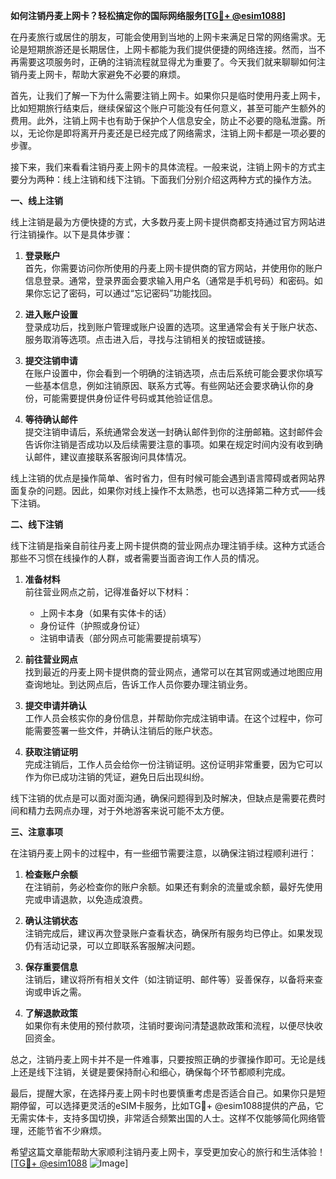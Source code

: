 **如何注销丹麦上网卡？轻松搞定你的国际网络服务[[TG💪+ @esim1088](https://t.me/s/esim1088)]**

在丹麦旅行或居住的朋友，可能会使用到当地的上网卡来满足日常的网络需求。无论是短期旅游还是长期居住，上网卡都能为我们提供便捷的网络连接。然而，当不再需要这项服务时，正确的注销流程就显得尤为重要了。今天我们就来聊聊如何注销丹麦上网卡，帮助大家避免不必要的麻烦。

首先，让我们了解一下为什么需要注销上网卡。如果你只是临时使用丹麦上网卡，比如短期旅行结束后，继续保留这个账户可能没有任何意义，甚至可能产生额外的费用。此外，注销上网卡也有助于保护个人信息安全，防止不必要的隐私泄露。所以，无论你是即将离开丹麦还是已经完成了网络需求，注销上网卡都是一项必要的步骤。

接下来，我们来看看注销丹麦上网卡的具体流程。一般来说，注销上网卡的方式主要分为两种：线上注销和线下注销。下面我们分别介绍这两种方式的操作方法。

**一、线上注销**

线上注销是最为方便快捷的方式，大多数丹麦上网卡提供商都支持通过官方网站进行注销操作。以下是具体步骤：

1. **登录账户**  
   首先，你需要访问你所使用的丹麦上网卡提供商的官方网站，并使用你的账户信息登录。通常，登录界面会要求输入用户名（通常是手机号码）和密码。如果你忘记了密码，可以通过“忘记密码”功能找回。

2. **进入账户设置**  
   登录成功后，找到账户管理或账户设置的选项。这里通常会有关于账户状态、服务取消等选项。点击进入后，寻找与注销相关的按钮或链接。

3. **提交注销申请**  
   在账户设置中，你会看到一个明确的注销选项，点击后系统可能会要求你填写一些基本信息，例如注销原因、联系方式等。有些网站还会要求确认你的身份，可能需要提供身份证件号码或其他验证信息。

4. **等待确认邮件**  
   提交注销申请后，系统通常会发送一封确认邮件到你的注册邮箱。这封邮件会告诉你注销是否成功以及后续需要注意的事项。如果在规定时间内没有收到确认邮件，建议直接联系客服询问具体情况。

线上注销的优点是操作简单、省时省力，但有时候可能会遇到语言障碍或者网站界面复杂的问题。因此，如果你对线上操作不太熟悉，也可以选择第二种方式——线下注销。

**二、线下注销**

线下注销是指亲自前往丹麦上网卡提供商的营业网点办理注销手续。这种方式适合那些不习惯在线操作的人群，或者需要当面咨询工作人员的情况。

1. **准备材料**  
   前往营业网点之前，记得准备好以下材料：
   - 上网卡本身（如果有实体卡的话）
   - 身份证件（护照或身份证）
   - 注销申请表（部分网点可能需要提前填写）

2. **前往营业网点**  
   找到最近的丹麦上网卡提供商的营业网点，通常可以在其官网或通过地图应用查询地址。到达网点后，告诉工作人员你要办理注销业务。

3. **提交申请并确认**  
   工作人员会核实你的身份信息，并帮助你完成注销申请。在这个过程中，你可能需要签署一些文件，并确认注销后的账户状态。

4. **获取注销证明**  
   完成注销后，工作人员会给你一份注销证明。这份证明非常重要，因为它可以作为你已成功注销的凭证，避免日后出现纠纷。

线下注销的优点是可以面对面沟通，确保问题得到及时解决，但缺点是需要花费时间和精力去网点办理，对于外地游客来说可能不太方便。

**三、注意事项**

在注销丹麦上网卡的过程中，有一些细节需要注意，以确保注销过程顺利进行：

1. **检查账户余额**  
   在注销前，务必检查你的账户余额。如果还有剩余的流量或余额，最好先使用完或申请退款，以免造成浪费。

2. **确认注销状态**  
   注销完成后，建议再次登录账户查看状态，确保所有服务均已停止。如果发现仍有活动记录，可以立即联系客服解决问题。

3. **保存重要信息**  
   注销后，建议将所有相关文件（如注销证明、邮件等）妥善保存，以备将来查询或申诉之需。

4. **了解退款政策**  
   如果你有未使用的预付款项，注销时要询问清楚退款政策和流程，以便尽快收回资金。

总之，注销丹麦上网卡并不是一件难事，只要按照正确的步骤操作即可。无论是线上还是线下注销，关键是要保持耐心和细心，确保每个环节都顺利完成。

最后，提醒大家，在选择丹麦上网卡时也要慎重考虑是否适合自己。如果你只是短期停留，可以选择更灵活的eSIM卡服务，比如TG💪+ @esim1088提供的产品，它无需实体卡，支持多国切换，非常适合频繁出国的人士。这样不仅能够简化网络管理，还能节省不少麻烦。

希望这篇文章能帮助大家顺利注销丹麦上网卡，享受更加安心的旅行和生活体验！[[TG💪+ @esim1088](https://t.me/s/esim1088) ![Image](https://i.postimg.cc/4NQfJmqS/Snipaste-2025-05-13-00-14-12.png)]